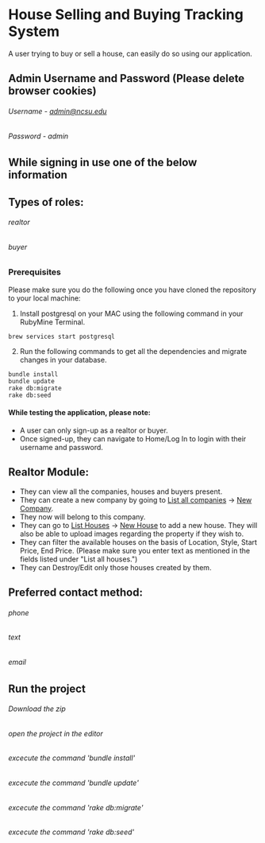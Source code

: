 # House Selling and Buying Tracking System

A user trying to buy or sell a house, can easily do so using our application.

## Admin Username and Password (Please delete browser cookies)
###### Username - admin@ncsu.edu
###### Password - admin

## While signing in use one of the below information
## Types of roles:
###### realtor
###### buyer

### Prerequisites

Please make sure you do the following once you have cloned the repository to your local machine:
1. Install postgresql on your MAC using the following command in your RubyMine Terminal.
```
brew services start postgresql
```
2. Run the following commands to get all the dependencies and migrate changes in your database.
```
bundle install
bundle update
rake db:migrate
rake db:seed
```

#### While testing the application, please note:
* A user can only sign-up as a realtor or buyer.
* Once signed-up, they can navigate to Home/Log In to login with their username and password.

## Realtor Module:
* They can view all the companies, houses and buyers present.
* They can create a new company by going to [List all companies](https://mysterious-temple-73036.herokuapp.com/companies) -> [New Company](https://mysterious-temple-73036.herokuapp.com/companies/new).
* They now will belong to this company.
* They can go to [List Houses](https://mysterious-temple-73036.herokuapp.com/houses) -> [New House](https://mysterious-temple-73036.herokuapp.com/houses/new) to add a new house. They will also be able to upload images regarding the property if they wish to.
* They can filter the available houses on the basis of Location, Style, Start Price, End Price. (Please make sure you enter text as mentioned in the fields listed under "List all houses.")
* They can Destroy/Edit only those houses created by them.


## Preferred contact method:
###### phone
###### text
###### email

## Run the project

###### Download the zip
###### open the project in the editor
###### excecute the command 'bundle install'
###### excecute the command 'bundle update'
###### excecute the command 'rake db:migrate'
###### excecute the command 'rake db:seed'
